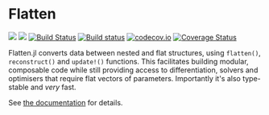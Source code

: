 # Flatten

[![](https://img.shields.io/badge/docs-stable-blue.svg)](https://rafaqz.github.io/Flatten.jl/stable)
[![](https://img.shields.io/badge/docs-dev-blue.svg)](https://rafaqz.github.io/Flatten.jl/dev)
[![Build Status](https://travis-ci.org/rafaqz/Flatten.jl.svg?branch=master)](https://travis-ci.org/rafaqz/Flatten.jl)
[![Build status](https://ci.appveyor.com/api/projects/status/dpf055yo50y21g1v?svg=true)](https://ci.appveyor.com/project/rafaqz/flatten-jl)
[![codecov.io](http://codecov.io/github/rafaqz/Flatten.jl/coverage.svg?branch=master)](http://codecov.io/github/rafaqz/Flatten.jl?branch=master)
[![Coverage Status](https://coveralls.io/repos/rafaqz/Flatten.jl/badge.svg?branch=master&service=github)](https://coveralls.io/github/rafaqz/Flatten.jl?branch=master)

Flatten.jl converts data between nested and flat structures, using `flatten()`,
`reconstruct()` and `update!()` functions. This facilitates building modular,
composable code while still providing access to differentiation, solvers and
optimisers that require flat vectors of parameters. Importantly it's also type-stable 
and _very_ fast.

See [the documentation](https://rafaqz.github.io/Flatten.jl/stable) for details.
